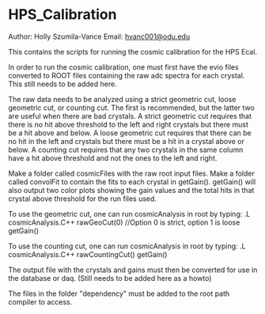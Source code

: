 # HPS_Calibration
Author: Holly Szumila-Vance
Email: hvanc001@odu.edu

This contains the scripts for running the cosmic calibration for the HPS
Ecal. 

In order to run the cosmic calibration, one must first have the evio files
converted to ROOT files containing the raw adc spectra for each crystal. This
still needs to be added here.

The raw data needs to be analyzed using a strict geometric cut, loose
geometric cut, or counting cut. The first is recommended, but the latter two
are useful when there are bad crystals. A strict geometric cut requires that
there is no hit above threshold to the left and right crystals but there must
be a hit above and below. A loose geometric cut requires that there can be no
hit in the left and crystals but there must be a hit in a crystal above or
below. A counting cut requires that any two crystals in the same column have a
hit above threshold and not the ones to the left and right. 

Make a folder called cosmicFiles with the raw root input files. Make a folder
called convolFit to contain the fits to each crystal in getGain(). getGain()
will also output two color plots showing the gain values and the total hits in
that crystal above threshold for the run files used. 

To use the geometric cut, one can run cosmicAnalysis in root by typing:
.L cosmicAnalysis.C++
rawGeoCut(0) //Option 0 is strict, option 1 is loose
getGain()

To use the counting cut, one can run cosmicAnalysis in root by typing:
.L cosmicAnalysis.C++
rawCountingCut()
getGain()

The output file with the crystals and gains must then be converted for use in
the database or daq. (Still needs to be added here as a howto)

The files in the folder "dependency" must be added to the root path compiler
to access.
